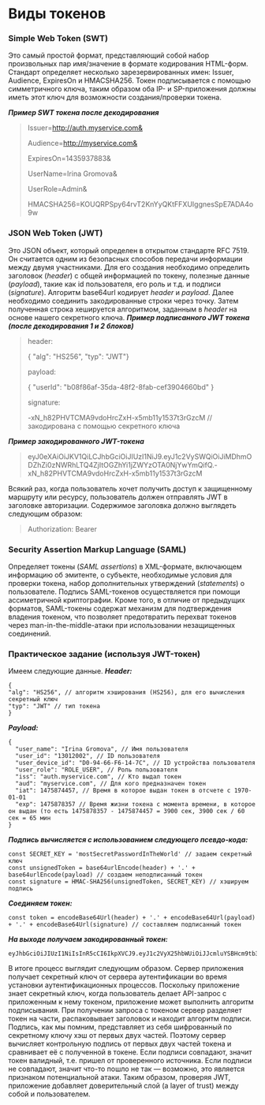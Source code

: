 # Виды токенов
### Simple Web Token (SWT) 
Это самый простой формат, представляющий собой набор произвольных пар имя/значение в формате кодирования HTML-форм. Стандарт определяет несколько зарезервированных имен: Issuer, Audience, ExpiresOn и HMACSHA256. Токен подписывается с помощью симметричного ключа, таким образом оба IP- и SP-приложения должны иметь этот ключ для возможности создания/проверки токена.

***Пример SWT токена после декодирования***

>Issuer=http://auth.myservice.com&
>
>Audience=http://myservice.com&
>
>ExpiresOn=1435937883&
>
>UserName=Irina Gromova&
>
>UserRole=Admin&
>
>HMACSHA256=KOUQRPSpy64rvT2KnYyQKtFFXUIggnesSpE7ADA4o9w

### JSON Web Token (JWT) 
Это JSON объект, который определен в открытом стандарте RFC 7519. Он считается одним из безопасных способов передачи информации между двумя участниками. Для его создания необходимо определить заголовок (*header*) с общей информацией по токену, полезные данные (*payload*), такие как id пользователя, его роль и т.д. и подписи (*signature*). Алгоритм base64url кодирует *header* и *payload*. Далее необходимо соединить закодированные строки через точку. Затем полученная строка хешируется алгоритмом, заданным в *header* на основе нашего секретного ключа. 
***Пример подписанного JWT токена (после декодирования 1 и 2 блоков)***

>header:
>
>{ "alg": "HS256", "typ": "JWT"}
>
>payload:
>
>{ "userId": "b08f86af-35da-48f2-8fab-cef3904660bd" }
>
>signature:
>
>-xN_h82PHVTCMA9vdoHrcZxH-x5mb11y1537t3rGzcM // закодирована с помощью секретного ключа

***Пример закодированного JWT-токена***
> eyJ0eXAiOiJKV1QiLCJhbGciOiJIUzI1NiJ9.eyJ1c2VySWQiOiJiMDhmODZhZi0zNWRhLTQ4ZjItOGZhYi1jZWYzOTA0NjYwYmQifQ.-xN_h82PHVTCMA9vdoHrcZxH-x5mb11y1537t3rGzcM

Всякий раз, когда пользователь хочет получить доступ к защищенному маршруту или ресурсу, пользователь должен отправлять JWT в заголовке авторизации. Содержимое заголовка должно выглядеть следующим образом:
>Authorization: Bearer <token>

### Security Assertion Markup Language (SAML) 
Определяет токены (*SAML assertions*) в XML-формате, включающем информацию об эмитенте, о субъекте, необходимые условия для проверки токена, набор дополнительных утверждений (*statements*) о пользователе. Подпись SAML-токенов осуществляется при помощи ассиметричной криптографии. Кроме того, в отличие от предыдущих форматов, SAML-токены содержат механизм для подтверждения владения токеном, что позволяет предотвратить перехват токенов через man-in-the-middle-атаки при использовании незащищенных соединений.

### Практическое задание (используя JWT-токен)
Имеем следующие данные.
***Header:*** 

    {
    "alg": "HS256", // алгоритм хэширования (HS256), для его вычисления секретный ключ 
    "typ": "JWT" // тип токена
    }
***Payload:***

    {
      "user_name": "Irina Gromova", // Имя пользователя
      "user_id": "13012002", // ID пользователя
      "user_device_id": "D0-94-66-F6-14-7C", // ID устройства пользователя
      "user_role": "ROLE_USER", // Роль пользователя
      "iss": "auth.myservice.com", // Кто выдал токен
      "aud": "myservice.com", // Для кого предназначен токен
      "iat": 1475874457, // Время в которое выдан токен в отсчете с 1970-01-01
      "exp": 1475878357 // Время жизни токена с момента времени, в которое он выдан (то есть 1475878357 - 1475874457 = 3900 сек, 3900 сек / 60 сек = 65 мин 
    }

***Подпись вычисляется с использованием следующего псевдо-кода:***

    const SECRET_KEY = 'mostSecretPasswordInTheWorld' // задаем секретный ключ
    const unsignedToken = base64urlEncode(header) + '.' + base64urlEncode(payload) // создаем неподписанный токен
    const signature = HMAC-SHA256(unsignedToken, SECRET_KEY) // хэшируем подпись
***Соединяем токен:***

    const token = encodeBase64Url(header) + '.' + encodeBase64Url(payload) + '.' + encodeBase64Url(signature) // составляем подписанный токен

***На выходе получаем закодированный токен:***

    eyJhbGciOiJIUzI1NiIsInR5cCI6IkpXVCJ9.eyJ1c2VyX25hbWUiOiJJcmluYSBHcm9tb3ZhIiwidXNlcl9pZCI6IjEzMDEyMDAyIiwidXNlcl9kZXZpY2VfaWQiOiJEMC05NC02Ni1GNi0xNC03QyIsInVzZXJfcm9sZSI6IlJPTEVfVVNFUiIsImlzcyI6ImF1dGgubXlzZXJ2aWNlLmNvbSIsImF1ZCI6Im15c2VydmljZS5jb20iLCJpYXQiOjE0NzU4NzQ0NTcsImV4cCI6MTQ3NTg3ODM1N30.gurMFyeNIzT_L5s2fjLlpa8jT24H_SCD9em_JqGBKVY

В итоге процесс выглядит следующим образом. Сервер приложения получает секретный ключ от сервера аутентификации во время установки аутентификационных процессов. Поскольку приложение знает секретный ключ, когда пользователь делает API-запрос с приложенным к нему токеном, приложение может выполнить алгоритм подписывания. При получении запроса с токеном сервер разделяет токен на части, распаковывает заголовок и находит алгоритм подписи. Подпись, как мы помним, представляет из себя шифрованный по секретному ключу хэш от первых двух частей. Поэтому сервер вычисляет контрольную подпись от первых двух частей токена и сравнивает её с полученной в токене. Если подписи совпадают, значит токен валидный, т.е. пришел от проверенного источника. Если подписи не совпадают, значит что-то пошло не так — возможно, это является признаком потенциальной атаки. Таким образом, проверяя JWT, приложение добавляет доверительный слой (a layer of trust) между собой и пользователем.
